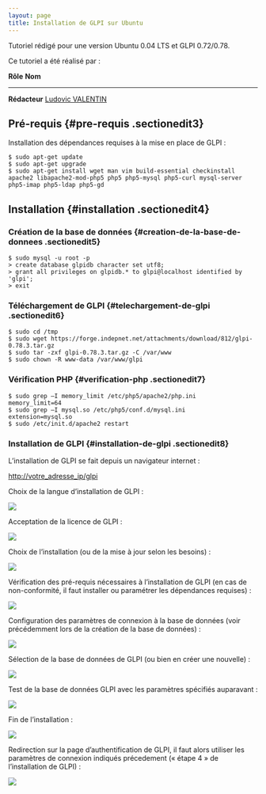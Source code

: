```yaml
---
layout: page
title: Installation de GLPI sur Ubuntu
---
```


Tutoriel rédigé pour une version Ubuntu 0.04 LTS et GLPI 0.72/0.78.

Ce tutoriel a été réalisé par :

  **Rôle**        **Nom**
  --------------- ---------------------------------------------------------------------------------------------------------------------------------------------------------
  **Rédacteur**   [Ludovic VALENTIN](http://www.monitoring-fr.org/community/members/ludovic-valentin/ "http://www.monitoring-fr.org/community/members/ludovic-valentin/")

Pré-requis {#pre-requis .sectionedit3}
----------

Installation des dépendances requises à la mise en place de GLPI :

~~~
$ sudo apt-get update
$ sudo apt-get upgrade
$ sudo apt-get install wget man vim build-essential checkinstall apache2 libapache2-mod-php5 php5 php5-mysql php5-curl mysql-server php5-imap php5-ldap php5-gd
~~~

Installation {#installation .sectionedit4}
------------

### Création de la base de données {#creation-de-la-base-de-donnees .sectionedit5}

~~~
$ sudo mysql -u root -p
> create database glpidb character set utf8;
> grant all privileges on glpidb.* to glpi@localhost identified by 'glpi';
> exit
~~~

### Téléchargement de GLPI {#telechargement-de-glpi .sectionedit6}

~~~
$ sudo cd /tmp
$ sudo wget https://forge.indepnet.net/attachments/download/812/glpi-0.78.3.tar.gz
$ sudo tar -zxf glpi-0.78.3.tar.gz -C /var/www
$ sudo chown -R www-data /var/www/glpi
~~~

### Vérification PHP {#verification-php .sectionedit7}

~~~
$ sudo grep –I memory_limit /etc/php5/apache2/php.ini
memory_limit=64
$ sudo grep –I mysql.so /etc/php5/conf.d/mysql.ini
extension=mysql.so
$ sudo /etc/init.d/apache2 restart
~~~

### Installation de GLPI {#installation-de-glpi .sectionedit8}

L’installation de GLPI se fait depuis un navigateur internet :

<http://votre_adresse_ip/glpi>

Choix de la langue d’installation de GLPI :

[![](..//assets/media/infra/glpi/glpi_install-01.png@w=700)](..//_detail/infra/glpi/glpi_install-01.png@id=infra%253Aglpi%253Aglpi-ubuntu-install.html "infra:glpi:glpi_install-01.png")

Acceptation de la licence de GLPI :

[![](..//assets/media/infra/glpi/glpi_install-02.png@w=700)](..//_detail/infra/glpi/glpi_install-02.png@id=infra%253Aglpi%253Aglpi-ubuntu-install.html "infra:glpi:glpi_install-02.png")

Choix de l’installation (ou de la mise à jour selon les besoins) :

[![](..//assets/media/infra/glpi/glpi_install-03.png@w=700)](..//_detail/infra/glpi/glpi_install-03.png@id=infra%253Aglpi%253Aglpi-ubuntu-install.html "infra:glpi:glpi_install-03.png")

Vérification des pré-requis nécessaires à l’installation de GLPI (en cas
de non-conformité, il faut installer ou paramétrer les dépendances
requises) :

[![](..//assets/media/infra/glpi/glpi_install-04.png@w=700)](..//_detail/infra/glpi/glpi_install-04.png@id=infra%253Aglpi%253Aglpi-ubuntu-install.html "infra:glpi:glpi_install-04.png")

Configuration des paramètres de connexion à la base de données (voir
précédemment lors de la création de la base de données) :

[![](..//assets/media/infra/glpi/glpi_install-05.png@w=700)](..//_detail/infra/glpi/glpi_install-05.png@id=infra%253Aglpi%253Aglpi-ubuntu-install.html "infra:glpi:glpi_install-05.png")

Sélection de la base de données de GLPI (ou bien en créer une nouvelle)
:

[![](..//assets/media/infra/glpi/glpi_install-06.png@w=700)](..//_detail/infra/glpi/glpi_install-06.png@id=infra%253Aglpi%253Aglpi-ubuntu-install.html "infra:glpi:glpi_install-06.png")

Test de la base de données GLPI avec les paramètres spécifiés auparavant
:

[![](..//assets/media/infra/glpi/glpi_install-07.png@w=700)](..//_detail/infra/glpi/glpi_install-07.png@id=infra%253Aglpi%253Aglpi-ubuntu-install.html "infra:glpi:glpi_install-07.png")

Fin de l’installation :

[![](..//assets/media/infra/glpi/glpi_install-08.png@w=700)](..//_detail/infra/glpi/glpi_install-08.png@id=infra%253Aglpi%253Aglpi-ubuntu-install.html "infra:glpi:glpi_install-08.png")

Redirection sur la page d’authentification de GLPI, il faut alors
utiliser les paramètres de connexion indiqués précedement (« étape 4 »
de l’installation de GLPI) :

[![](..//assets/media/infra/glpi/glpi_install-09.png@w=700)](..//_detail/infra/glpi/glpi_install-09.png@id=infra%253Aglpi%253Aglpi-ubuntu-install.html "infra:glpi:glpi_install-09.png")